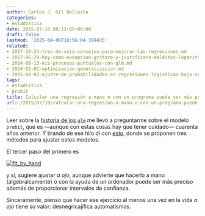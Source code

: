 ```yaml
---
author: Carlos J. Gil Bellosta
categories:
- estadística
date: 2015-07-10 08:13:05+00:00
draft: false
lastmod: '2025-04-06T18:56:04.399435'
related:
- 2017-10-24-tres-de-seis-consejos-para-mejorar-las-regresiones.md
- 2017-06-29-hoy-como-excepcion-gritare-y-justificare-malditos-logaritmos.md
- 2014-08-13-mis-procesos-puntuales-con-glm.md
- 2024-02-01-optimizacion-generalizacion.md
- 2015-08-03-ajuste-de-probabilidades-en-regresiones-logisticas-bajo-sobremuestreo-y-otros.md
tags:
- estadística
- probit
title: Calcular una regresión a mano o con un programa puede ser más preciso
url: /2015/07/10/calcular-una-regresion-a-mano-o-con-un-programa-puede-ser-mas-preciso/
---
```


Leer sobre la [historia de los `glm`](http://blog.revolutionanalytics.com/2014/05/quick-history-glm.html) me llevó a preguntarme sobre el modelo `probit`, que es —aunque con estas cosas hay que tener cuidado— cuarenta años anterior. Y tirando de ese hilo di con [esto](http://userwww.sfsu.edu/efc/classes/biol710/probit/ProbitAnalysis.pdf), donde se proponen tres métodos para ajustar estos modelos.

El tercer paso del primero es

[![fit_by_hand](/wp-uploads/2015/07/fit_by_hand.png#center)
](/wp-uploads/2015/07/fit_by_hand.png#center)

y sí, sugiere ajustar _a ojo_, aunque advierte que hacerlo a mano (algebraicamente) o con la ayuda de un ordenador puede ser más preciso además de proporcionar intervalos de confianza.

Sinceramente, pienso que hacer ese ejercicio al menos una vez en la vida _a ojo_ tiene su valor: desnegricajifica automatismos.